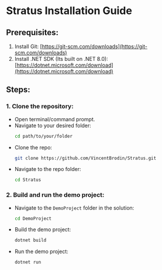 ﻿# Stratus Installation Guide

## Prerequisites:
1. Install Git: [https://git-scm.com/downloads](https://git-scm.com/downloads)
2. Install .NET SDK (Its built on .NET 8.0): [https://dotnet.microsoft.com/download](https://dotnet.microsoft.com/download)

## Steps:

### 1. Clone the repository:
   - Open terminal/command prompt.
   - Navigate to your desired folder:
     ```bash
     cd path/to/your/folder
     ```
   - Clone the repo:
     ```bash
     git clone https://github.com/VincentBrodin/Stratus.git
     ```
   - Navigate to the repo folder:
     ```bash
     cd Stratus
     ```

### 2. Build and run the demo project:
   - Navigate to the `DemoProject` folder in the solution:
     ```bash
     cd DemoProject
     ```
   - Build the demo project:
     ```bash
     dotnet build
     ```
   - Run the demo project:
     ```bash
     dotnet run
     ```

